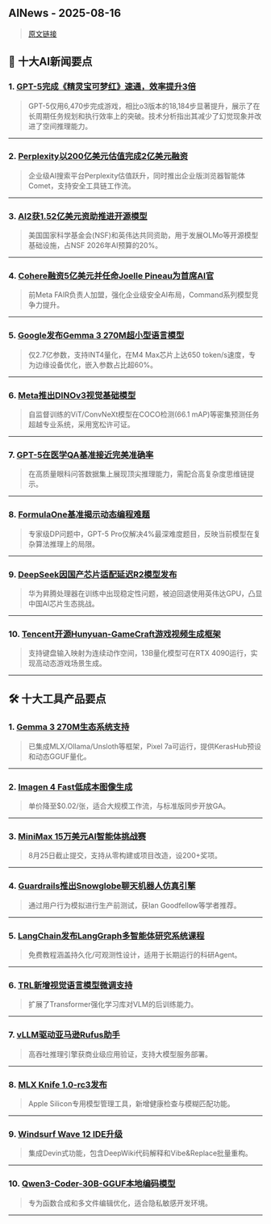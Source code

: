 ## AINews - 2025-08-16

> [原文链接](https://news.smol.ai/issues/25-08-14-cohere-ai2/)

## 📰 十大AI新闻要点

### 1. [GPT-5完成《精灵宝可梦红》速通，效率提升3倍](https://www.reddit.com/r/singularity/comments/1mq2irv/gpt5_just_finished_pokemon_red/)
> GPT-5仅用6,470步完成游戏，相比o3版本的18,184步显著提升，展示了在长周期任务规划和执行效率上的突破。技术分析指出其减少了幻觉现象并改进了空间推理能力。

---

### 2. [Perplexity以200亿美元估值完成2亿美元融资](https://x.com/arfurrock/status/1955740969116299466)
> 企业级AI搜索平台Perplexity估值跃升，同时推出企业版浏览器智能体Comet，支持安全工具链工作流。

---

### 3. [AI2获1.52亿美元资助推进开源模型](https://allenai.org/blog/nsf-nvidia)
> 美国国家科学基金会(NSF)和英伟达共同资助，用于发展OLMo等开源模型基础设施，占NSF 2026年AI预算的20%。

---

### 4. [Cohere融资5亿美元并任命Joelle Pineau为首席AI官](https://x.com/aidangomez/status/1955993896590152114)
> 前Meta FAIR负责人加盟，强化企业级安全AI布局，Command系列模型竞争力提升。

---

### 5. [Google发布Gemma 3 270M超小型语言模型](https://twitter.com/googleaidevs/status/1956023961294131488)
> 仅2.7亿参数，支持INT4量化，在M4 Max芯片上达650 token/s速度，专为边缘设备优化，嵌入参数占比超60%。

---

### 6. [Meta推出DINOv3视觉基础模型](https://twitter.com/AIatMeta/status/1956027795051831584)
> 自监督训练的ViT/ConvNeXt模型在COCO检测(66.1 mAP)等密集预测任务超越专业系统，采用宽松许可证。

---

### 7. [GPT-5在医学QA基准接近完美准确率](https://twitter.com/omarsar0/status/1956003145349521780)
> 在高质量眼科问答数据集上展现顶尖推理能力，需配合高复杂度思维链提示。

---

### 8. [FormulaOne基准揭示动态编程难题](https://twitter.com/shai_s_shwartz/status/1955968602978320727)
> 专家级DP问题中，GPT-5 Pro仅解决4%最深难度题目，反映当前模型在复杂算法推理上的局限。

---

### 9. [DeepSeek因国产芯片适配延迟R2模型发布](https://www.ft.com/content/eb984646-6320-4bfe-a78d-a1da2274b092)
> 华为昇腾处理器在训练中出现稳定性问题，被迫回退使用英伟达GPU，凸显中国AI芯片生态挑战。

---

### 10. [Tencent开源Hunyuan-GameCraft游戏视频生成框架](https://twitter.com/TencentHunyuan/status/1955839140173631656)
> 支持键盘输入映射为连续动作空间，13B量化模型可在RTX 4090运行，实现高动态游戏场景生成。

---

## 🛠️ 十大工具产品要点

### 1. [Gemma 3 270M生态系统支持](https://twitter.com/osanseviero/status/1956024223773663291)
> 已集成MLX/Ollama/Unsloth等框架，Pixel 7a可运行，提供KerasHub预设和动态GGUF量化。

---

### 2. [Imagen 4 Fast低成本图像生成](https://twitter.com/googleaidevs/status/1956035672197771479)
> 单价降至$0.02/张，适合大规模工作流，与标准版同步开放GA。

---

### 3. [MiniMax 15万美元AI智能体挑战赛](https://minimax-agent-hackathon.space.minimax.io/)
> 8月25日截止提交，支持从零构建或项目改造，设200+奖项。

---

### 4. [Guardrails推出Snowglobe聊天机器人仿真引擎](https://twitter.com/ShreyaR/status/1956023326721368337)
> 通过用户行为模拟进行生产前测试，获Ian Goodfellow等学者推荐。

---

### 5. [LangChain发布LangGraph多智能体研究系统课程](https://twitter.com/LangChainAI/status/1956027411302375631)
> 免费教程涵盖持久化/可观测性设计，适用于长期运行的科研Agent。

---

### 6. [TRL新增视觉语言模型微调支持](https://twitter.com/QGallouedec/status/1956066332488950020)
> 扩展了Transformer强化学习库对VLM的后训练能力。

---

### 7. [vLLM驱动亚马逊Rufus助手](https://twitter.com/vllm_project/status/1956116150259212619)
> 高吞吐推理引擎获商业级应用验证，支持大模型服务部署。

---

### 8. [MLX Knife 1.0-rc3发布](https://github.com/mzau/mlx-knife/releases/tag/1.0-rc3)
> Apple Silicon专用模型管理工具，新增健康检查与模糊匹配功能。

---

### 9. [Windsurf Wave 12 IDE升级](https://windsurf.com/changelog)
> 集成Devin式功能，包含DeepWiki代码解释和Vibe&Replace批量重构。

---

### 10. [Qwen3-Coder-30B-GGUF本地编码模型](https://huggingface.co/lmstudio-community/Qwen3-Coder-30B-A3B-Instruct-GGUF)
> 专为函数合成和多文件编辑优化，适合隐私敏感开发环境。

---